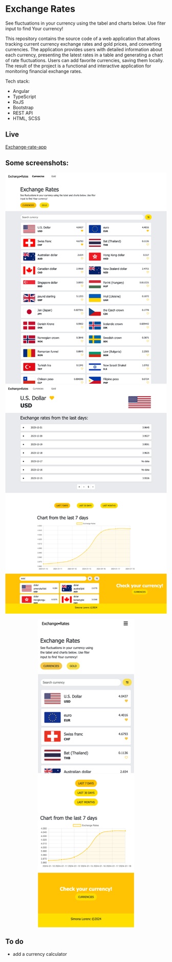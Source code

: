 # Exchange Rates

See fluctuations in your currency using the tabel and charts below. Use fiter input to find Your currency!

This repository contains the source code of a web application that allows tracking current currency exchange rates and gold prices, and converting currencies. The application provides users with detailed information about each currency, presenting the latest rates in a table and generating a chart of rate fluctuations. Users can add favorite currencies, saving them locally. The result of the project is a functional and interactive application for monitoring financial exchange rates.

Tech stack: 

- Angular
- TypeScript
- RxJS
- Bootstrap
- REST API
- HTML, SCSS

## Live

[Exchange-rate-app](https://simona-lorenc-currencies.netlify.app/#/dashboard/currency-list)

## Some screenshots:

![Alt text](src/assets/screenshots/all.png)
![Alt text](src/assets/screenshots/detail_usd.png)

<p align="center">
    <img
  src="src/assets/screenshots/mobile_all.png"
  width="300px">
    <img
  src="src/assets/screenshots/mobile_detail.png"
  width="300px">    
</p>

## To do

- add a currency calculator